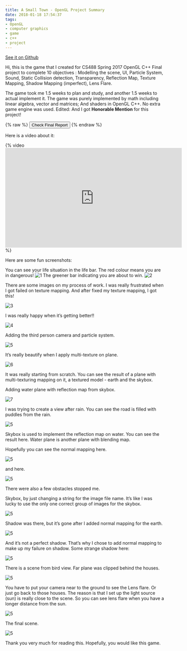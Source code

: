 ```yaml
---
title: A Small Town - OpenGL Project Summary
date: 2018-01-18 17:54:37
tags:
- OpenGL
- computer graphics
- game
- c++
- project
---
```


[See it on Github](https://github.com/lalaphoon/CS488-Project)

Hi, this is the game that I created for CS488 Spring 2017 OpenGL C++ Final project to complete 10 objectives : Modelling the scene, UI, Particle System, Sound, Static Collision detection, Transparency, Reflection Map, Texture Mapping, Shadow Mapping (imperfect), Lens Flare.

The game took me 1.5 weeks to plan and study, and another 1.5 weeks to actual implement it. The game was purely implemented by math including linear algebra, vector and matrices; And shaders in OpenGL C++. No extra game engine was used. Edited: And I got **Honorable Mention** for this project!

<!--more-->

{% raw %}
<button onclick="window.open('/files/CS488_Final_Report.pdf')">Check Final Report</button>
{% endraw %}

Here is a video about it:

{% video <iframe width="560" height="315" src="https://www.youtube.com/embed/Y29Be31nX_o?rel=0&amp;showinfo=0" frameborder="0" gesture="media" allow="encrypted-media" allowfullscreen></iframe> %}

Here are some fun screenshots:

You can see your life situation in the life bar. The red colour means you are in dangerous!
 ![1](/images/small-town/1.png)
 The greener bar indicating you are about to win.
![2](/images/small-town/2.png)

There are some images on my process of work.
I was really frustrated when I got failed on texture mapping. And after fixed my texture mapping, I got this!

![3](/images/small-town/3.png)

I was really happy when it’s getting better!!

![4](/images/small-town/4.png)

Adding the third person camera and particle system.

![5](/images/small-town/5.png)

It’s really beautify when I apply multi-texture on plane.

![6](/images/small-town/6.png)

It was really starting from scratch. You can see the result of a plane with multi-texturing mapping on it, a textured model - earth and the skybox.

Adding water plane with reflection map from skybox.

![7](/images/small-town/7.png)

I was trying to create a view after rain. You can see the road is filled with puddles from the rain.

![5](/images/small-town/8.png)

Skybox is used to implement the reflection map on water. You can see the result here. Water plane is another plane with blending map.

Hopefully you can see the normal mapping here.

![5](/images/small-town/9.png)

and here.

![5](/images/small-town/10.png)

There were also a few obstacles stopped me.

Skybox, by just changing a string for the image file name. It’s like I was lucky to use the only one correct group of images for the skybox.

![5](/images/small-town/11.png)

Shadow was there, but it’s gone after I added normal mapping for the earth.

![5](/images/small-town/12.png)

And it’s not a perfect shadow. That’s why I chose to add normal mapping to make up my failure on shadow. Some strange shadow here:

![5](/images/small-town/13.png)

There is a scene from bird view. Far plane was clipped behind the houses.

![5](/images/small-town/14.png)

You have to put your camera near to the ground to see the Lens flare. Or just go back to those houses. The reason is that I set up the light source (sun) is really close to the scene. So you can see lens flare when you have a longer distance from the sun.

![5](/images/small-town/15.png)

The final scene.

![5](/images/small-town/16.png)

Thank you very much for reading this. Hopefully, you would like this game.
